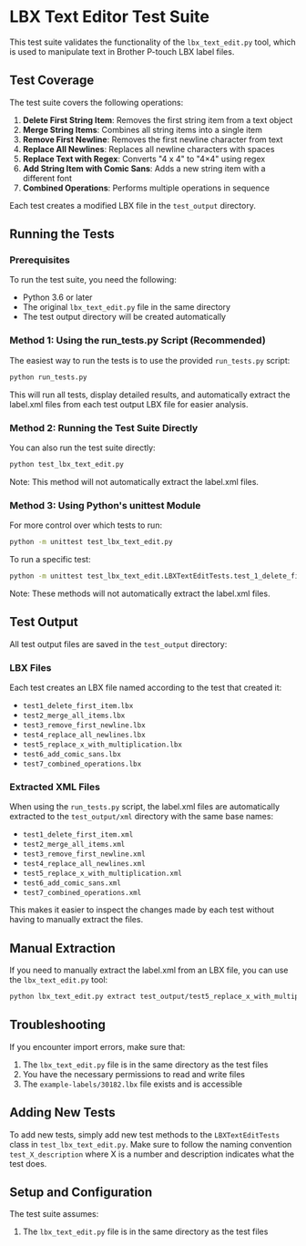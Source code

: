 <!-- @format -->

# LBX Text Editor Test Suite

This test suite validates the functionality of the `lbx_text_edit.py` tool, which is used to manipulate text in Brother P-touch LBX label files.

## Test Coverage

The test suite covers the following operations:

1. **Delete First String Item**: Removes the first string item from a text object
2. **Merge String Items**: Combines all string items into a single item
3. **Remove First Newline**: Removes the first newline character from text
4. **Replace All Newlines**: Replaces all newline characters with spaces
5. **Replace Text with Regex**: Converts "4 x 4" to "4×4" using regex
6. **Add String Item with Comic Sans**: Adds a new string item with a different font
7. **Combined Operations**: Performs multiple operations in sequence

Each test creates a modified LBX file in the `test_output` directory.

## Running the Tests

### Prerequisites

To run the test suite, you need the following:

- Python 3.6 or later
- The original `lbx_text_edit.py` file in the same directory
- The test output directory will be created automatically

### Method 1: Using the run_tests.py Script (Recommended)

The easiest way to run the tests is to use the provided `run_tests.py` script:

```bash
python run_tests.py
```

This will run all tests, display detailed results, and automatically extract the label.xml files from each test output LBX file for easier analysis.

### Method 2: Running the Test Suite Directly

You can also run the test suite directly:

```bash
python test_lbx_text_edit.py
```

Note: This method will not automatically extract the label.xml files.

### Method 3: Using Python's unittest Module

For more control over which tests to run:

```bash
python -m unittest test_lbx_text_edit.py
```

To run a specific test:

```bash
python -m unittest test_lbx_text_edit.LBXTextEditTests.test_1_delete_first_string_item
```

Note: These methods will not automatically extract the label.xml files.

## Test Output

All test output files are saved in the `test_output` directory:

### LBX Files

Each test creates an LBX file named according to the test that created it:

- `test1_delete_first_item.lbx`
- `test2_merge_all_items.lbx`
- `test3_remove_first_newline.lbx`
- `test4_replace_all_newlines.lbx`
- `test5_replace_x_with_multiplication.lbx`
- `test6_add_comic_sans.lbx`
- `test7_combined_operations.lbx`

### Extracted XML Files

When using the `run_tests.py` script, the label.xml files are automatically extracted to the `test_output/xml` directory with the same base names:

- `test1_delete_first_item.xml`
- `test2_merge_all_items.xml`
- `test3_remove_first_newline.xml`
- `test4_replace_all_newlines.xml`
- `test5_replace_x_with_multiplication.xml`
- `test6_add_comic_sans.xml`
- `test7_combined_operations.xml`

This makes it easier to inspect the changes made by each test without having to manually extract the files.

## Manual Extraction

If you need to manually extract the label.xml from an LBX file, you can use the `lbx_text_edit.py` tool:

```bash
python lbx_text_edit.py extract test_output/test5_replace_x_with_multiplication.lbx -o output_dir
```

## Troubleshooting

If you encounter import errors, make sure that:

1. The `lbx_text_edit.py` file is in the same directory as the test files
2. You have the necessary permissions to read and write files
3. The `example-labels/30182.lbx` file exists and is accessible

## Adding New Tests

To add new tests, simply add new test methods to the `LBXTextEditTests` class in `test_lbx_text_edit.py`. Make sure to follow the naming convention `test_X_description` where X is a number and description indicates what the test does.

## Setup and Configuration

The test suite assumes:

1. The `lbx_text_edit.py` file is in the same directory as the test files
